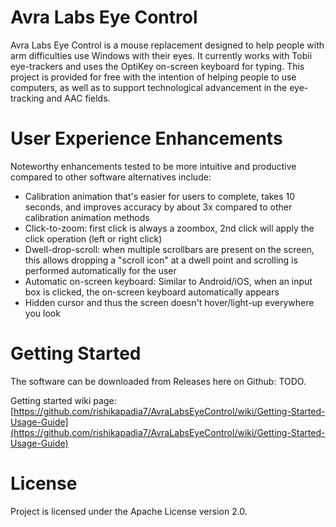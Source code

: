 # Avra Labs Eye Control

Avra Labs Eye Control is a mouse replacement designed to help people with arm difficulties use Windows with their eyes. It currently works with Tobii eye-trackers and uses the OptiKey on-screen keyboard for typing. This project is provided for free with the intention of helping people to use computers, as well as to support technological advancement in the eye-tracking and AAC fields.  

# User Experience Enhancements
Noteworthy enhancements tested to be more intuitive and productive compared to other software alternatives include:
* Calibration animation that's easier for users to complete, takes 10 seconds, and improves accuracy by about 3x compared to other calibration animation methods
* Click-to-zoom: first click is always a zoombox, 2nd click will apply the click operation (left or right click)
* Dwell-drop-scroll: when multiple scrollbars are present on the screen, this allows dropping a "scroll icon" at a dwell point and scrolling is performed automatically for the user
* Automatic on-screen keyboard: Similar to Android/iOS, when an input box is clicked, the on-screen keyboard automatically appears
* Hidden cursor and thus the screen doesn't hover/light-up everywhere you look

# Getting Started
The software can be downloaded from Releases here on Github: TODO.

Getting started wiki page: [https://github.com/rishikapadia7/AvraLabsEyeControl/wiki/Getting-Started-Usage-Guide](https://github.com/rishikapadia7/AvraLabsEyeControl/wiki/Getting-Started-Usage-Guide)

# License
Project is licensed under the Apache License version 2.0.